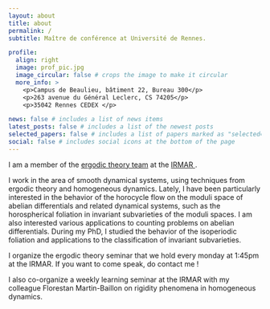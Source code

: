 ```yaml
---
layout: about
title: about
permalink: /
subtitle: Maître de conférence at Université de Rennes.

profile:
  align: right
  image: prof_pic.jpg
  image_circular: false # crops the image to make it circular
  more_info: >
    <p>Campus de Beaulieu, bâtiment 22, Bureau 300</p>
    <p>263 avenue du Général Leclerc, CS 74205</p>
    <p>35042 Rennes CEDEX </p>

news: false # includes a list of news items
latest_posts: false # includes a list of the newest posts
selected_papers: false # includes a list of papers marked as "selected={true}"
social: false # includes social icons at the bottom of the page
---
```


I am a member of the <a href='https://irmar.univ-rennes.fr/en/probability-statistics-and-ergodic-theory'> ergodic theory team</a> at the <a href='https://irmar.univ-rennes.fr/en'> IRMAR </a>.

I work in the area of smooth dynamical systems, using techniques from ergodic theory and homogeneous dynamics. Lately, I have been particularly interested in the behavior of the horocycle flow on the moduli space of abelian differentials and related dynamical systems, such as the horospherical foliation in invariant subvarieties of the moduli spaces. I am also interested various applications to counting problems on abelian differentials. During my PhD, I studied the behavior of the isoperiodic foliation and applications to the classification of invariant subvarieties.

I organize the ergodic theory seminar that we hold every monday at 1:45pm at the IRMAR. If you want to come speak, do contact me !

I also co-organize a weekly learning seminar at the IRMAR with my colleague Florestan Martin-Baillon on rigidity phenomena in homogeneous dynamics.

